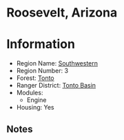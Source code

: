 
Roosevelt, Arizona
==================
  
# Information  
* Region Name: [Southwestern]()  
* Region Number: 3  
* Forest: [Tonto](https://www.fs.usda.gov/tonto/)  
* Ranger District: [Tonto Basin]()  
* Modules:  
  - Engine  
* Housing: Yes  
  
## Notes

